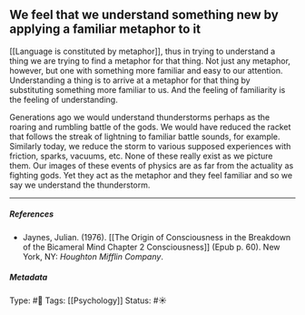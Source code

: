 ## We feel that we understand something new by applying a familiar metaphor to it # 

[[Language is constituted by metaphor]], thus in trying to understand a thing we are trying to find a metaphor for that thing. Not just any metaphor, however, but one with something more familiar and easy to our attention. Understanding a thing is to arrive at a metaphor for that thing by substituting something more familiar to us. And the feeling of familiarity is the feeling of understanding.

Generations ago we would understand thunderstorms perhaps as the roaring and rumbling battle of the gods. We would have reduced the racket that follows the streak of lightning to familiar battle sounds, for example. Similarly today, we reduce the storm to various supposed experiences with friction, sparks, vacuums, etc. None of these really exist as we picture them. Our images of these events of physics are as far from the actuality as fighting gods. Yet they act as the metaphor and they feel familiar and so we say we understand the thunderstorm.

___

##### References

- Jaynes, Julian. (1976). [[The Origin of Consciousness in the Breakdown of the Bicameral Mind Chapter 2 Consciousness]] (Epub p. 60). New York, NY: _Houghton Mifflin Company_.

##### Metadata

Type: #🔴 
Tags: [[Psychology]]
Status: #☀️ 